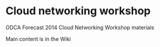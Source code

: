 Cloud networking workshop
=========================

ODCA Forecast 2014 Cloud Networking Workshop materials

Main content is in the Wiki
